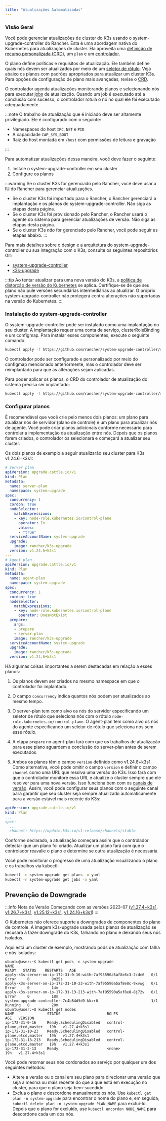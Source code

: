 ```yaml
---
title: "Atualizações Automatizadas"
---
```


### Visão Geral

Você pode gerenciar atualizações de cluster do K3s usando o system-upgrade-controller do Rancher. Esta é uma abordagem nativa do Kubernetes para atualizações de cluster. Ela aproveita uma [definição de recurso personalizada (CRD)](https://kubernetes.io/docs/concepts/extend-kubernetes/api-extension/custom-resources/#custom-resources), um `plan` e um [controlador](https://kubernetes.io/docs/concepts/architecture/controller/).

O plano define políticas e requisitos de atualização. Ele também define quais nós devem ser atualizados por meio de um [seletor de rótulo](https://kubernetes.io/docs/concepts/overview/working-with-objects/labels/). Veja abaixo os planos com padrões apropriados para atualizar um cluster K3s. Para opções de configuração de plano mais avançadas, revise o [CRD](https://github.com/rancher/system-upgrade-controller/blob/master/pkg/apis/upgrade.cattle.io/v1/types.go).

O controlador agenda atualizações monitorando planos e selecionando nós para executar [jobs](https://kubernetes.io/docs/concepts/workloads/controllers/jobs-run-to-completion/) de atualização. Quando um job é executado até a conclusão com sucesso, o controlador rotula o nó no qual ele foi executado adequadamente.

:::note
O trabalho de atualização que é iniciado deve ser altamente privilegiado. Ele é configurado com o seguinte:
- Namespaces do host `IPC`, `NET` e `PID`
- A capacidade `CAP_SYS_BOOT`
- Raiz do host montada em `/host` com permissões de leitura e gravação

:::


Para automatizar atualizações dessa maneira, você deve fazer o seguinte:

1. Instale o system-upgrade-controller em seu cluster
1. Configure os planos

:::warning
Se o cluster K3s for gerenciado pelo Rancher, você deve usar a IU do Rancher para gerenciar atualizações.
- Se o cluster K3s foi importado para o Rancher, o Rancher gerenciará a implantação e os planos do system-upgrade-controller. Não siga as etapas desta página.
- Se o cluster K3s foi provisionado pelo Rancher, o Rancher usará o agente do sistema para gerenciar atualizações de versão. Não siga as etapas desta página.
- Se o cluster K3s *não* for gerenciado pelo Rancher, você pode seguir as etapas abaixo.
:::

Para mais detalhes sobre o design e a arquitetura do system-upgrade-controller ou sua integração com o K3s, consulte os seguintes repositórios Git:

- [system-upgrade-controller](https://github.com/rancher/system-upgrade-controller)
- [k3s-upgrade](https://github.com/k3s-io/k3s-upgrade)

:::tip
Ao tentar atualizar para uma nova versão do K3s, a [política de distorção de versão do Kubernetes](https://kubernetes.io/releases/version-skew-policy/) se aplica. Certifique-se de que seu plano não pule versões secundárias intermediárias ao atualizar. O próprio system-upgrade-controller não protegerá contra alterações não suportadas na versão do Kubernetes.
:::

### Instalação do system-upgrade-controller

O system-upgrade-controller pode ser instalado como uma implantação no seu cluster. A implantação requer uma conta de serviço, clusterRoleBinding e um configmap. Para instalar esses componentes, execute o seguinte comando:

```bash
kubectl apply -f https://github.com/rancher/system-upgrade-controller/releases/latest/download/system-upgrade-controller.yaml
```
O controlador pode ser configurado e personalizado por meio do configmap mencionado anteriormente, mas o controlador deve ser reimplantado para que as alterações sejam aplicadas.

Para poder aplicar os planos, o CRD do controlador de atualização do sistema precisa ser implantado:

```bash
kubectl apply -f https://github.com/rancher/system-upgrade-controller/releases/latest/download/crd.yaml
```

### Configurar planos
É recomendável que você crie pelo menos dois planos: um plano para atualizar nós de servidor (plano de controle) e um plano para atualizar nós de agente. Você pode criar planos adicionais conforme necessário para controlar a implementação da atualização entre nós. Depois que os planos forem criados, o controlador os selecionará e começará a atualizar seu cluster.

Os dois planos de exemplo a seguir atualizarão seu cluster para K3s v1.24.6+k3s1:

```yaml
# Server plan
apiVersion: upgrade.cattle.io/v1
kind: Plan
metadata:
  name: server-plan
  namespace: system-upgrade
spec:
  concurrency: 1
  cordon: true
  nodeSelector:
    matchExpressions:
    - key: node-role.kubernetes.io/control-plane
      operator: In
      values:
      - "true"
  serviceAccountName: system-upgrade
  upgrade:
    image: rancher/k3s-upgrade
  version: v1.24.6+k3s1
---
# Agent plan
apiVersion: upgrade.cattle.io/v1
kind: Plan
metadata:
  name: agent-plan
  namespace: system-upgrade
spec:
  concurrency: 1
  cordon: true
  nodeSelector:
    matchExpressions:
    - key: node-role.kubernetes.io/control-plane
      operator: DoesNotExist
  prepare:
    args:
    - prepare
    - server-plan
    image: rancher/k3s-upgrade
  serviceAccountName: system-upgrade
  upgrade:
    image: rancher/k3s-upgrade
  version: v1.24.6+k3s1
```

Há algumas coisas importantes a serem destacadas em relação a esses planos:

1) Os planos devem ser criados no mesmo namespace em que o controlador foi implantado.

2) O campo `concurrency` indica quantos nós podem ser atualizados ao mesmo tempo.

3) O server-plan tem como alvo os nós do servidor especificando um seletor de rótulo que seleciona nós com o rótulo `node-role.kubernetes.io/control-plane`. O agent-plan tem como alvo os nós do agente especificando um seletor de rótulo que seleciona nós sem esse rótulo.

4) A etapa `prepare` no agent-plan fará com que os trabalhos de atualização para esse plano aguardem a conclusão do server-plan antes de serem executados.

5) Ambos os planos têm o campo `version` definido como v1.24.6+k3s1. Como alternativa, você pode omitir o campo `version` e definir o campo `channel` como uma URL que resolva uma versão do K3s. Isso fará com que o controlador monitore essa URL e atualize o cluster sempre que ele resolver para uma nova versão. Isso funciona bem com os [canais de versão](manual.md#release-channels). Assim, você pode configurar seus planos com o seguinte canal para garantir que seu cluster seja sempre atualizado automaticamente para a versão estável mais recente do K3s:
```yaml
apiVersion: upgrade.cattle.io/v1
kind: Plan
...
spec:
  ...
  channel: https://update.k3s.io/v1-release/channels/stable

```

Conforme declarado, a atualização começará assim que o controlador detectar que um plano foi criado. Atualizar um plano fará com que o controlador reavalie o plano e determine se outra atualização é necessária.

Você pode monitorar o progresso de uma atualização visualizando o plano e os trabalhos via kubectl:
```bash
kubectl -n system-upgrade get plans -o yaml
kubectl -n system-upgrade get jobs -o yaml
```


## Prevenção de Downgrade

:::info Nota de Versão
Começando com as versões 2023-07 ([v1.27.4+k3s1](https://github.com/k3s-io/k3s-upgrade/releases/tag/v1.27.4%2Bk3s1), [v1.26.7+k3s1](https://github.com/k3s-io/k3s-upgrade/releases/tag/v1.26.7%2Bk3s1), [v1.25.12+k3s1](https://github.com/k3s-io/k3s-upgrade/releases/tag/v1.25.12%2Bk3s1), [v1.24.16+k3s1](https://github.com/k3s-io/k3s-upgrade/releases/tag/v1.24.16%2Bk3s1))
:::

O Kubernetes não oferece suporte a downgrades de componentes do plano de controle. A imagem k3s-upgrade usada pelos planos de atualização se recusará a fazer downgrade do K3s, falhando no plano e deixando seus nós isolados.

Aqui está um cluster de exemplo, mostrando pods de atualização com falha e nós isolados:

```console
ubuntu@user:~$ kubectl get pods -n system-upgrade
NAME                                                              READY   STATUS    RESTARTS   AGE
apply-k3s-server-on-ip-172-31-0-16-with-7af95590a5af8e8c3-2cdc6   0/1     Error     0          9m25s
apply-k3s-server-on-ip-172-31-10-23-with-7af95590a5af8e8c-9xvwg   0/1     Error     0          14m
apply-k3s-server-on-ip-172-31-13-213-with-7af95590a5af8e8-8j72v   0/1     Error     0          18m
system-upgrade-controller-7c4b84d5d9-kkzr6                        1/1     Running   0          20m
ubuntu@user:~$ kubectl get nodes
NAME               STATUS                     ROLES                       AGE   VERSION
ip-172-31-0-16     Ready,SchedulingDisabled   control-plane,etcd,master   19h   v1.27.4+k3s1
ip-172-31-10-23    Ready,SchedulingDisabled   control-plane,etcd,master   19h   v1.27.4+k3s1
ip-172-31-13-213   Ready,SchedulingDisabled   control-plane,etcd,master   19h   v1.27.4+k3s1
ip-172-31-2-13     Ready                      <none>                      19h   v1.27.4+k3s1
```
Você pode retornar seus nós cordonados ao serviço por qualquer um dos seguintes métodos:
* Altere a versão ou o canal em seu plano para direcionar uma versão que seja a mesma ou mais recente do que a que está em execução no cluster, para que o plano seja bem-sucedido.
* Exclua o plano e descordone manualmente os nós.
Use `kubectl get plan -n system-upgrade` para encontrar o nome do plano e, em seguida, `kubectl delete plan -n system-upgrade PLAN_NAME` para excluí-lo. Depois que o plano for excluído, use `kubectl uncordon NODE_NAME` para descordone cada um dos nós.
